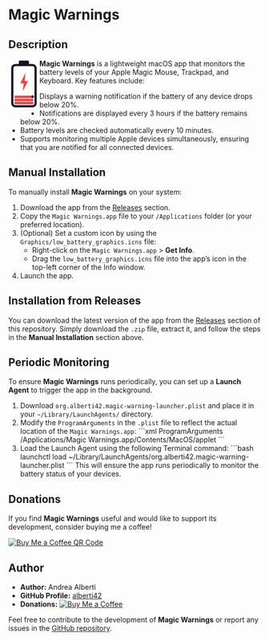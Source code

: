 # Magic Warnings

## Description

<img src="./Graphics/low_battery_graphics.svg" height="100" alt="Magic Warnings logo" align="left"/>

**Magic Warnings** is a lightweight macOS app that monitors the battery levels of your Apple Magic Mouse, Trackpad, and Keyboard. Key features include:

- Displays a warning notification if the battery of any device drops below 20%.
- Notifications are displayed every 3 hours if the battery remains below 20%.
- Battery levels are checked automatically every 10 minutes.
- Supports monitoring multiple Apple devices simultaneously, ensuring that you are notified for all connected devices.


## Manual Installation

To manually install **Magic Warnings** on your system:

1. Download the app from the [Releases](#installation-from-releases) section.
2. Copy the `Magic Warnings.app` file to your `/Applications` folder (or your preferred location).
3. (Optional) Set a custom icon by using the `Graphics/low_battery_graphics.icns` file:
   - Right-click on the `Magic Warnings.app` > **Get Info**.
   - Drag the `low_battery_graphics.icns` file into the app’s icon in the top-left corner of the Info window.
4. Launch the app.

## Installation from Releases

You can download the latest version of the app from the [Releases](https://github.com/alberti42/MagicWarnings/releases) section of this repository. Simply download the `.zip` file, extract it, and follow the steps in the **Manual Installation** section above.

## Periodic Monitoring

To ensure **Magic Warnings** runs periodically, you can set up a **Launch Agent** to trigger the app in the background.

1. Download `org.alberti42.magic-warning-launcher.plist` and place it in your `~/Library/LaunchAgents/` directory.
2. Modify the `ProgramArguments` in the `.plist` file to reflect the actual location of the `Magic Warnings.app`:
   \`\`\`xml
   <key>ProgramArguments</key>
   <array>
       <string>/Applications/Magic Warnings.app/Contents/MacOS/applet</string>
   </array>
   \`\`\`
3. Load the Launch Agent using the following Terminal command:
   \`\`\`bash
   launchctl load ~/Library/LaunchAgents/org.alberti42.magic-warning-launcher.plist
   \`\`\`
   This will ensure the app runs periodically to monitor the battery status of your devices.

## Donations

If you find **Magic Warnings** useful and would like to support its development, consider buying me a coffee!

[<img src="docs/images/buy_me_coffee.png" width=300 alt="Buy Me a Coffee QR Code"/>](https://buymeacoffee.com/alberti)

## Author

- **Author:** Andrea Alberti
- **GitHub Profile:** [alberti42](https://github.com/alberti42)
- **Donations:** [![Buy Me a Coffee](https://img.shields.io/badge/Donate-Buy%20Me%20a%20Coffee-orange)](https://buymeacoffee.com/alberti)

Feel free to contribute to the development of **Magic Warnings** or report any issues in the [GitHub repository](https://github.com/alberti42/MagicWarnings/issues).
